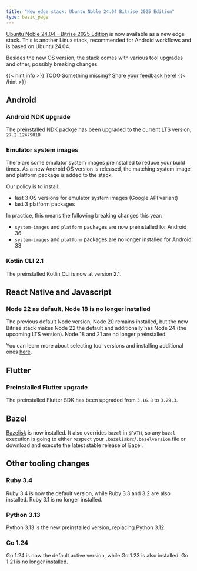 ```yaml
---
title: "New edge stack: Ubuntu Noble 24.04 Bitrise 2025 Edition"
type: basic_page
---
```


[Ubuntu Noble 24.04 - Bitrise 2025 Edition](https://stacks.bitrise.io/stack_reports/ubuntu-noble-24.04-bitrise-2025-android/) is now available as a new edge stack. This is another Linux stack, recommended for Android workflows and is based on Ubuntu 24.04.

Besides the new OS version, the stack comes with various tool upgrades and other, possibly breaking changes.

{{< hint info >}}
TODO
Something missing? [Share your feedback here](https://github.com/bitrise-io/stacks/discussions/252)!
{{< /hint >}}

## Android

### Android NDK upgrade

The preinstalled NDK packge has been upgraded to the current LTS version, `27.2.12479018`

### Emulator system images

There are some emulator system images preinstalled to reduce your build times. As a new Android OS version is released, the matching system image and platform package is added to the stack.

Our policy is to install:

- last 3 OS versions for emulator system images (Google API variant)
- last 3 platform packages

In practice, this means the following breaking changes this year:

- `system-images` and `platform` packages are now preinstalled for Android 36
- `system-images` and `platform` packages are no longer installed for Android 33

### Kotlin CLI 2.1

The preinstalled Kotlin CLI is now at version 2.1.

## React Native and Javascript

### Node 22 as default, Node 18 is no longer installed

The previous default Node version, Node 20 remains installed, but the new Bitrise stack makes Node 22 the default and additionally has Node 24 (the upcoming LTS version). Node 18 and 21 are no longer preinstalled.

You can learn more about selecting tool versions and installing additional ones [here](https://stacks.bitrise.io/tips/tool-versions/).

## Flutter

### Preinstalled Flutter upgrade

The preinstalled Flutter SDK has been upgraded from `3.16.8` to `3.29.3`.

## Bazel

[Bazelisk](https://github.com/bazelbuild/bazelisk) is now installed. It also overrides `bazel` in `$PATH`, so any `bazel` execution is going to either respect your `.bazeliskrc`/`.bazelversion` file or download and execute the latest stable release of Bazel.

## Other tooling changes

### Ruby 3.4

Ruby 3.4 is now the default version, while Ruby 3.3 and 3.2 are also installed. Ruby 3.1 is no longer installed.

### Python 3.13

Python 3.13 is the new preinstalled version, replacing Python 3.12.

### Go 1.24

Go 1.24 is now the default active version, while Go 1.23 is also installed. Go 1.21 is no longer installed.
